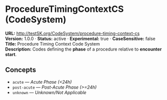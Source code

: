 

# ProcedureTimingContextCS (CodeSystem)

**URL:** http://testSK.org/CodeSystem/procedure-timing-context-cs  
**Version:** 1.0.0 · **Status:** active · **Experimental:** true · **CaseSensitive:** false  
**Title:** Procedure Timing Context Code System  
**Description:** Codes defining the **phase** of a procedure relative to **encounter start**.

## Concepts
- `acute` — *Acute Phase (<24h)*  
- `post-acute` — *Post-Acute Phase (>=24h)*  
- `unknown` — *Unknown/Not Applicable*

